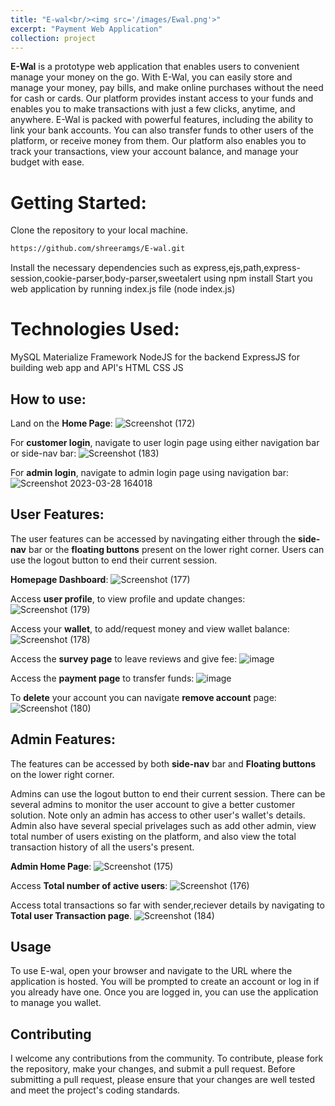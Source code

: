 ```yaml
---
title: "E-wal<br/><img src='/images/Ewal.png'>"
excerpt: "Payment Web Application"
collection: project
---
```


**E-Wal** is a prototype web application that enables users to convenient manage your money on the go. With E-Wal, you can easily store and manage your money, pay bills, and make online purchases without the need for cash or cards. Our platform provides instant access to your funds and enables you to make transactions with just a few clicks, anytime, and anywhere. E-Wal is packed with powerful features, including the ability to link your bank accounts. You can also transfer funds to other users of the platform, or receive money from them. Our platform also enables you to track your transactions, view your account balance, and manage your budget with ease.

# Getting Started:
Clone the repository to your local machine.
```sh
https://github.com/shreeramgs/E-wal.git
```
Install the necessary dependencies such as express,ejs,path,express-session,cookie-parser,body-parser,sweetalert using npm install
Start you web application by running index.js file (node index.js)

# Technologies Used:
MySQL
Materialize Framework
NodeJS for the backend
ExpressJS for building web app and API's
HTML
CSS
JS


## How to use:

Land on the **Home Page**:
![Screenshot (172)](https://user-images.githubusercontent.com/40434495/228368158-f4f3de6b-3245-4c94-9a6f-2b041ea2245f.png)

For **customer login**, navigate to user login page using either  navigation bar or side-nav bar:
![Screenshot (183)](https://user-images.githubusercontent.com/40434495/228368806-59ac0bda-8ea1-40a8-9d1d-e9e17bc272c8.png)

For **admin login**, navigate to admin login page using navigation bar:
![Screenshot 2023-03-28 164018](https://user-images.githubusercontent.com/40434495/228369030-de0fdb57-cc95-4a1f-bd00-86fa21abef57.png)

## User Features:
The user features can be accessed by navingating either through the **side-nav** bar or the **floating buttons** present on the lower right corner.
Users can use the logout button to end their current session.

**Homepage Dashboard**:
![Screenshot (177)](https://user-images.githubusercontent.com/40434495/228369171-6d8f62e3-bfd8-4003-8be2-45f1286de1b3.png)

Access **user profile**, to view profile and update changes:
![Screenshot (179)](https://user-images.githubusercontent.com/40434495/228369262-0d356616-4914-47ca-8381-9a6b6395a4af.png)

Access your **wallet**, to add/request money and view wallet balance:
![Screenshot (178)](https://user-images.githubusercontent.com/40434495/228369493-d135c505-a8b3-4d43-bb66-a032351c16d8.png)

Access the **survey page** to leave reviews and give fee:
![image](https://user-images.githubusercontent.com/40434495/228372252-e441e85f-795f-49cf-bb0d-b791d5dd8b3c.png)

Access the **payment page** to transfer funds:
![image](https://user-images.githubusercontent.com/40434495/228372856-744f0d62-b2d4-4e2f-bcb5-d02a5aae1afe.png)

To **delete** your account you can navigate **remove account** page:
![Screenshot (180)](https://user-images.githubusercontent.com/40434495/228373270-f0a49965-e33a-45fe-a069-b535242c9bd7.png)

## Admin Features:

The features can be accessed by both **side-nav** bar and **Floating buttons** on the lower right corner.

Admins can use the logout button to end their current session.
There can be several admins to monitor the user account to give a better customer solution. Note only an admin has access to other user's wallet's details.
Admin also have several special privelages such as add other admin, view total number of users existing on the platform, and also view the total transaction history of all the users's present.

**Admin Home Page**:
![Screenshot (175)](https://user-images.githubusercontent.com/40434495/228374021-5f8c8159-626d-4577-b2fa-39ed018a9aad.png)

Access **Total number of active users**:
![Screenshot (176)](https://user-images.githubusercontent.com/40434495/228374770-184941b0-2ba0-40f5-8d6f-709e888dda54.png)


Access total transactions so far with sender,reciever details by navigating to **Total user Transaction page**.
![Screenshot (184)](https://user-images.githubusercontent.com/40434495/228375072-39937a26-09e5-480c-9266-e4bf241aa73c.png)

## Usage
To use E-wal, open your browser and navigate to the URL where the application is hosted. You will be prompted to create an account or log in if you already have one. Once you are logged in, you can use the application to manage you wallet.

## Contributing
I welcome any contributions from the community. To contribute, please fork the repository, make your changes, and submit a pull request. Before submitting a pull request, please ensure that your changes are well tested and meet the project's coding standards.